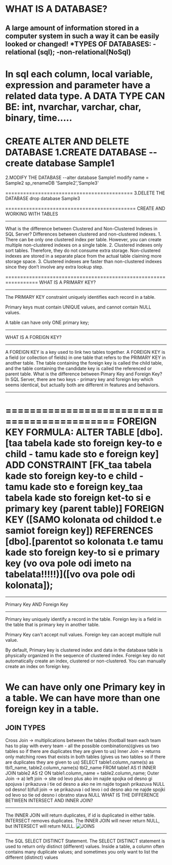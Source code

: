 WHAT IS A DATABASE?
======================
A large amount of information stored in a computer system in such a way it can be easily looked or changed!
*TYPES OF DATABASES:
-relational (sql);
-non-relational(NoSql)
----------------------
In sql each column, local variable, expression and parameter have a related data type. A DATA TYPE CAN BE: int, nvarchar, varchar, char, binary, time.....
========================
CREATE ALTER AND DELETE DATABASE
1.CREATE DATABASE
--create database Sample1
================================

2.MODIFY THE DATABASE
 --alter database Sample1 modify name = Sample2
 sp_renameDB 'Sample2','Sample3'

===========================================
3.DELETE THE DATABASE
 drop database Sample3

============================================
CREATE AND WORKING WITH TABLES
____________________________________________________________
What is the difference between Clustered and Non-Clustered Indexes in SQL Server?
Differences between clustered and non-clustered indexes.
	1. 
There can be only one clustered index per table. However, you can create multiple non-clustered indexes on a single table.
	2. 
Clustered indexes only sort tables. Therefore, they do not consume extra storage. Non-clustered indexes are stored in a separate place from the actual table claiming more storage space.
	3. 
Clustered indexes are faster than non-clustered indexes since they don’t involve any extra lookup step.

=================================================================
WHAT IS A PRIMARY KEY?
________________________________________________________________
The PRIMARY KEY constraint uniquely identifies each record in a table.

Primary keys must contain UNIQUE values, and cannot contain NULL values.

A table can have only ONE primary key;
*****************************************
WHAT IS A FOREIGN KEY?
________________________________________________________________
A FOREIGN KEY is a key used to link two tables together.
A FOREIGN KEY is a field (or collection of fields) in one table that refers to the PRIMARY KEY in another table.
The table containing the foreign key is called the child table, and the table containing the candidate key is called the referenced or parent table.
What is the difference between Pimary Key and Foreign Key?
In SQL Server, there are two keys - primary key and foreign key which seems identical, but actually both are different in features and behaviors.

*********************************************
============================================
FOREIGN KEY FORMULA:
ALTER TABLE [dbo].[taa tabela kade sto foreign key-to e child - tamu kade sto e foreign key]
 ADD CONSTRAINT [FK_taa tabela kade sto foreign key-to e child - tamu kade sto e foreign key_taa tabela kade sto foreign ket-to si e primary key (parent table)] 
FOREIGN KEY ([SAMO kolonata od childod t.e samiot foreign key]) 
REFERENCES [dbo].[parentot so kolonata t.e tamu kade sto foreign key-to si e primary key (vo ova pole odi imeto na tabelata!!!!!)]([vo ova pole odi kolonata]);
============================================
*********************************************

Primary Key AND Foreign Key
____________________________________________________________
Primary key uniquely identify a record in the table.
Foreign key is a field in the table that is primary key in another table.

Primary Key can't accept null values.
Foreign key can accept multiple null value.

By default, Primary key is clustered index and data in the database table is physically organized in the sequence of clustered index.
Foreign key do not automatically create an index, clustered or non-clustered. You can manually create an index on foreign key.

We can have only one Primary key in a table.
We can have more than one foreign key in a table.
====================================================
JOIN TYPES
-----------
Cross Join -> multiplications between the tables (football team each team has to play with every team - all the possible combinations)(gives us two tables so if there are duplicates they are given to us)
Inner Join -> returns only matching rows that exists in both tables (gives us two tables so if there are duplicates they are given to us)
SELECT table1.column_name(s) as tbl1_name, table2.column_name(s) tbl2_name
FROM table1 AS t1
INNER JOIN table2 AS t2
ON table1.column_name = table2.column_name;
Outer Join -> 
a) left join -> site od levo plus ako im najde spojka od desno gi spojuva i prikazuva i tie od desno a ako ne im najde togash prikazuva NULL od desno!
b)full join -> se prikazuva i od levo i od desno ako ne najde spojki od levo so tie od desno i obratno stava NULL 
WHAT IS THE DIFFERENCE BETWEEN INTERSECT AND INNER JOIN?
____________________________________________________________
The INNER JOIN will return duplicates, if id is duplicated in either table.  
INTERSECT removes duplicates. 
The INNER JOIN will never return NULL, but INTERSECT will return NULL.
![JOINS](https://user-images.githubusercontent.com/45533932/58921269-22013900-8736-11e9-851c-85e50eabdc7c.jpg)
____________________________________________________________
The SQL SELECT DISTINCT Statement. The SELECT DISTINCT statement is used to return only distinct (different) values. 
Inside a table, a column often contains many duplicate values; and sometimes you only want to list the different (distinct) values
